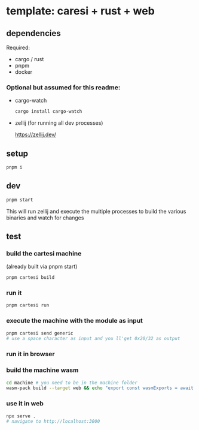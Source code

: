 # template: caresi + rust + web

## dependencies

Required:

- cargo / rust
- pnpm
- docker

### Optional but assumed for this readme:

- cargo-watch

  ```bash
  cargo install cargo-watch
  ```

- zellij (for running all dev processes)

  https://zellij.dev/

## setup

```bash
pnpm i
```

## dev

```bash
pnpm start
```

This will run zellij and execute the multiple processes to build the various binaries and watch for changes

## test

### build the cartesi machine

(already built via pnpm start)

```bash
pnpm cartesi build
```

### run it

```bash
pnpm cartesi run
```

### execute the machine with the module as input

```bash
pnpm cartesi send generic
# use a space character as input and you ll'get 0x20/32 as output
```

### run it in browser

### build the machine wasm

```bash
cd machine # you need to be in the machine folder
wasm-pack build --target web && echo "export const wasmExports = await __wbg_init();" >> pkg/machine.js
```

### use it in web

```bash
npx serve .
# navigate to http://localhost:3000
```
